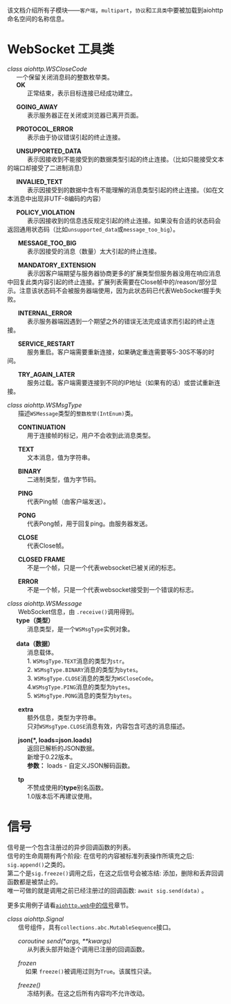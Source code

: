 该文档介绍所有子模块——`客户端`，`multipart`，`协议`和`工具类`中要被加载到aiohttp命名空间的名称信息。


# WebSocket 工具类
*class aiohttp.WSCloseCode*   
&ensp;&ensp;&ensp;一个保留关闭消息码的整数枚举类。   
&ensp;&ensp;&ensp;**OK**   
&ensp;&ensp;&ensp;&ensp;&ensp;&ensp; 正常结束，表示目标连接已经成功建立。   

&ensp;&ensp;&ensp;**GOING_AWAY**    
&ensp;&ensp;&ensp;&ensp;&ensp;&ensp; 表示服务器正在关闭或浏览器已离开页面。   

&ensp;&ensp;&ensp;**PROTOCOL_ERROR**   
&ensp;&ensp;&ensp;&ensp;&ensp;&ensp; 表示由于协议错误引起的终止连接。   

&ensp;&ensp;&ensp;**UNSUPPORTED_DATA**   
&ensp;&ensp;&ensp;&ensp;&ensp;&ensp; 表示因接收到不能接受到的数据类型引起的终止连接。（比如只能接受文本的端口却接受了二进制消息）   

&ensp;&ensp;&ensp;**INVALIED_TEXT**   
&ensp;&ensp;&ensp;&ensp;&ensp;&ensp; 表示因接受到的数据中含有不能理解的消息类型引起的终止连接。（如在文本消息中出现非UTF-8编码的内容）    

&ensp;&ensp;&ensp;**POLICY_VIOLATION**   
&ensp;&ensp;&ensp;&ensp;&ensp;&ensp; 表示因接收到的信息违反规定引起的终止连接。如果没有合适的状态码会返回通用状态码（比如`unsupported_data`或`message_too_big`）。

&ensp;&ensp;&ensp; **MESSAGE_TOO_BIG**   
&ensp;&ensp;&ensp;&ensp;&ensp;&ensp; 表示因接受的消息（数量）太大引起的终止连接。    

&ensp;&ensp;&ensp; **MANDATORY_EXTENSION**   
&ensp;&ensp;&ensp;&ensp;&ensp;&ensp;  表示因客户端期望与服务器协商更多的扩展类型但服务器没用在响应消息中回复此类内容引起的终止连接。扩展列表需要在Close帧中的/reason/部分显示。注意该状态码不会被服务器端使用，因为此状态码已代表WebSocket握手失败。  

&ensp;&ensp;&ensp; **INTERNAL_ERROR**   
&ensp;&ensp;&ensp;&ensp;&ensp;&ensp; 表示服务器端因遇到一个期望之外的错误无法完成请求而引起的终止连接。   

&ensp;&ensp;&ensp; **SERVICE_RESTART**   
&ensp;&ensp;&ensp;&ensp;&ensp;&ensp;  服务重启。客户端需要重新连接，如果确定重连需要等5-30S不等的时间。   

&ensp;&ensp;&ensp; **TRY_AGAIN_LATER**   
&ensp;&ensp;&ensp;&ensp;&ensp;&ensp;  服务过载。客户端需要连接到不同的IP地址（如果有的话）或尝试重新连接。   

*class aiohttp.WSMsgType*   
&ensp;&ensp;&ensp; 描述`WSMessage`类型的`整数枚举(IntEnum)`类。   

&ensp;&ensp;&ensp; **CONTINUATION**   
&ensp;&ensp;&ensp;&ensp;&ensp;&ensp;  用于连接帧的标记，用户不会收到此消息类型。  

&ensp;&ensp;&ensp; **TEXT**   
&ensp;&ensp;&ensp;&ensp;&ensp;&ensp;  文本消息，值为字符串。   

&ensp;&ensp;&ensp; **BINARY**   
&ensp;&ensp;&ensp;&ensp;&ensp;&ensp;  二进制类型，值为字节码。    

&ensp;&ensp;&ensp; **PING**   
&ensp;&ensp;&ensp;&ensp;&ensp;&ensp;  代表Ping帧（由客户端发送）。    

&ensp;&ensp;&ensp; **PONG**   
&ensp;&ensp;&ensp;&ensp;&ensp;&ensp; 代表Pong帧，用于回复ping。由服务器发送。    

&ensp;&ensp;&ensp; **CLOSE**  
&ensp;&ensp;&ensp;&ensp;&ensp;&ensp;  代表Close帧。  

&ensp;&ensp;&ensp; **CLOSED FRAME**   
&ensp;&ensp;&ensp;&ensp;&ensp;&ensp;  不是一个帧，只是一个代表websocket已被关闭的标志。   

&ensp;&ensp;&ensp; **ERROR**  
&ensp;&ensp;&ensp;&ensp;&ensp;&ensp;  不是一个帧，只是一个代表websocket接受到一个错误的标志。   

*class aiohttp.WSMessage*   
&ensp;&ensp;&ensp; WebSocket信息，由 `.receive()`调用得到。  
&ensp;&ensp;&ensp;**type（类型）**   
&ensp;&ensp;&ensp;&ensp;&ensp;&ensp;  消息类型，是一个`WSMsgType`实例对象。   

&ensp;&ensp;&ensp;**data（数据）**  
&ensp;&ensp;&ensp;&ensp;&ensp;&ensp;  消息载体。   
&ensp;&ensp;&ensp;&ensp;&ensp;&ensp;  1. `WSMsgType.TEXT`消息的类型为`str`。    
&ensp;&ensp;&ensp;&ensp;&ensp;&ensp;  2. `WSMsgType.BINARY`消息的类型为`bytes`。    
&ensp;&ensp;&ensp;&ensp;&ensp;&ensp;  3. `WSMsgType.CLOSE`消息的类型为`WSCloseCode`。    
&ensp;&ensp;&ensp;&ensp;&ensp;&ensp;  4.`WSMsgType.PING`消息的类型为`bytes`。    
&ensp;&ensp;&ensp;&ensp;&ensp;&ensp;  5. `WSMsgType.PONG`消息的类型为`bytes`。    

&ensp;&ensp;&ensp; **extra**    
&ensp;&ensp;&ensp;&ensp;&ensp;&ensp; 额外信息，类型为字符串。    
&ensp;&ensp;&ensp;&ensp;&ensp;&ensp; 只对`WSMsgType.CLOSE`消息有效，内容包含可选的消息描述。    

&ensp;&ensp;&ensp; **json(\*, loads=json.loads)**   
&ensp;&ensp;&ensp;&ensp;&ensp;&ensp;  返回已解析的JSON数据。        
&ensp;&ensp;&ensp;&ensp;&ensp;&ensp;  新增于0.22版本。    
&ensp;&ensp;&ensp;&ensp;&ensp;&ensp;  **参数：** loads - 自定义JSON解码函数。    

&ensp;&ensp;&ensp; **tp**     
&ensp;&ensp;&ensp;&ensp;&ensp;&ensp; 不赞成使用的**type**别名函数。   
&ensp;&ensp;&ensp;&ensp;&ensp;&ensp; 1.0版本后不再建议使用。   

# 信号
信号是一个包含注册过的异步回调函数的列表。   
信号的生命周期有两个阶段: 在信号的内容被标准列表操作所填充之后: `sig.append()`之类的。     
第二个是`sig.freeze()`调用之后，在这之后信号会被冻结: 添加，删除和丢弃回调函数都是被禁止的。     
唯一可做的就是调用之前已经注册过的回调函数: `await sig.send(data)` 。   

更多实用例子请看<a href="https://github.com/HuberTRoy/aiohttp-chinese-document/blob/master/aiohttp%E6%96%87%E6%A1%A3/ServerUsage.md#信号">`aiohttp.web`中的信号</a>章节。    

*class aiohttp.Signal*     
&ensp;&ensp;&ensp;  信号组件，具有`collections.abc.MutableSequence`接口。    

&ensp;&ensp;&ensp; *coroutine send(\*args, \*\*kwargs)*    
&ensp;&ensp;&ensp;&ensp;&ensp;&ensp; 从列表头部开始逐个调用已注册的回调函数。    

&ensp;&ensp;&ensp; *frozen*    
&ensp;&ensp;&ensp;&ensp;&ensp;&ensp;如果 `freeze()`被调用过则为`True`。该属性只读。    

&ensp;&ensp;&ensp; *freeze()*   
&ensp;&ensp;&ensp;&ensp;&ensp;&ensp;  冻结列表。在这之后所有内容均不允许改动。    












 






